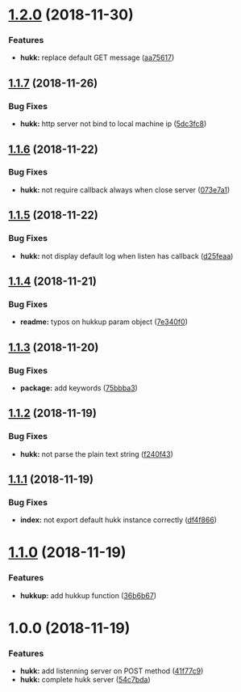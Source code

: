 # [1.2.0](https://github.com/nampdn/hukk/compare/v1.1.7...v1.2.0) (2018-11-30)


### Features

* **hukk:** replace default GET message ([aa75617](https://github.com/nampdn/hukk/commit/aa75617))

## [1.1.7](https://github.com/nampdn/hukk/compare/v1.1.6...v1.1.7) (2018-11-26)


### Bug Fixes

* **hukk:** http server not bind to local machine ip ([5dc3fc8](https://github.com/nampdn/hukk/commit/5dc3fc8))

## [1.1.6](https://github.com/nampdn/hukk/compare/v1.1.5...v1.1.6) (2018-11-22)


### Bug Fixes

* **hukk:** not require callback always when close server ([073e7a1](https://github.com/nampdn/hukk/commit/073e7a1))

## [1.1.5](https://github.com/nampdn/hukk/compare/v1.1.4...v1.1.5) (2018-11-22)


### Bug Fixes

* **hukk:** not display default log when listen has callback ([d25feaa](https://github.com/nampdn/hukk/commit/d25feaa))

## [1.1.4](https://github.com/nampdn/hukk/compare/v1.1.3...v1.1.4) (2018-11-21)


### Bug Fixes

* **readme:** typos on hukkup param object ([7e340f0](https://github.com/nampdn/hukk/commit/7e340f0))

## [1.1.3](https://github.com/nampdn/hukk/compare/v1.1.2...v1.1.3) (2018-11-20)


### Bug Fixes

* **package:** add keywords ([75bbba3](https://github.com/nampdn/hukk/commit/75bbba3))

## [1.1.2](https://github.com/nampdn/hukk/compare/v1.1.1...v1.1.2) (2018-11-19)


### Bug Fixes

* **hukk:** not parse the plain text string ([f240f43](https://github.com/nampdn/hukk/commit/f240f43))

## [1.1.1](https://github.com/nampdn/hukk/compare/v1.1.0...v1.1.1) (2018-11-19)


### Bug Fixes

* **index:** not export default hukk instance correctly ([df4f866](https://github.com/nampdn/hukk/commit/df4f866))

# [1.1.0](https://github.com/nampdn/hukk/compare/v1.0.0...v1.1.0) (2018-11-19)


### Features

* **hukkup:** add hukkup function ([36b6b67](https://github.com/nampdn/hukk/commit/36b6b67))

# 1.0.0 (2018-11-19)


### Features

* **hukk:** add listenning server on POST method ([41f77c9](https://github.com/nampdn/hukk/commit/41f77c9))
* **hukk:** complete hukk server ([54c7bda](https://github.com/nampdn/hukk/commit/54c7bda))
